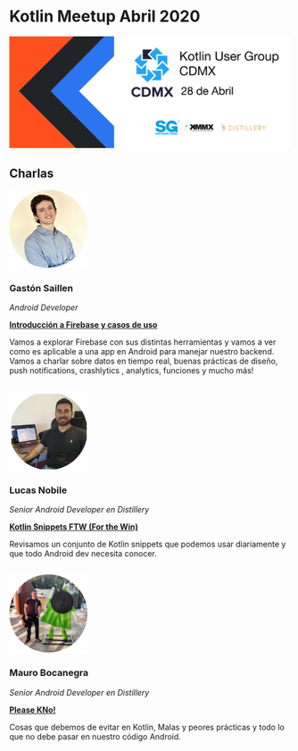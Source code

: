 # Kotlin Meetup Abril 2020

![Kotlin Meetup Banner](https://raw.githubusercontent.com/KotlinCDMX/meetup/master/Abril2020/resources/KUGCDMXBANNER.png)

## Charlas 

<img src="https://raw.githubusercontent.com/KotlinCDMX/meetup/master/Abril2020/resources/gaston.png" width="140" height="140">

### Gastón Saillen
_Android Developer_

[**Introducción a Firebase y casos de uso**]()

Vamos a explorar Firebase con sus distintas herramientas y vamos a ver como es aplicable a una app en Android para manejar nuestro backend. Vamos a charlar sobre datos en tiempo real, buenas prácticas de diseño, push notifications, crashlytics , analytics, funciones y mucho más!

##

<img src="https://raw.githubusercontent.com/KotlinCDMX/meetup/master/Abril2020/resources/lucas.png" width="140" height="140">

### Lucas Nobile
_Senior Android Developer en Distillery_

[**Kotlin Snippets FTW (For the Win)**]()

Revisamos un conjunto de Kotlin snippets que podemos usar diariamente y que todo Android dev necesita conocer.

##

<img src="https://raw.githubusercontent.com/KotlinCDMX/meetup/master/Abril2020/resources/mauro.png" width="140" height="140">

### Mauro Bocanegra
_Senior Android Developer en Distillery_

[**Please KNo!**]()

Cosas que debemos de evitar en Kotlin, Malas y peores prácticas y todo lo que no debe pasar en nuestro código Android.
